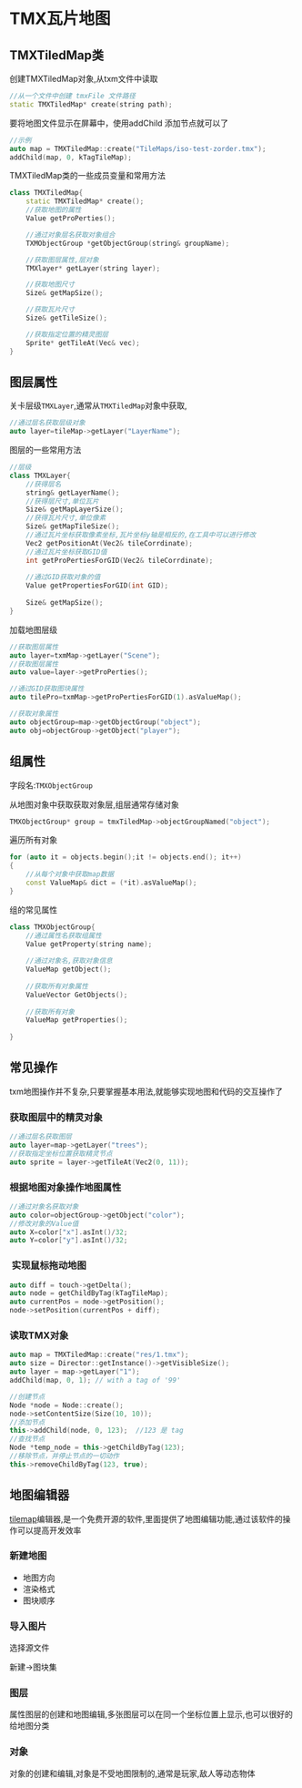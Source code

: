 # TMX瓦片地图

## TMXTiledMap类

创建TMXTiledMap对象,从txm文件中读取

```cpp
//从一个文件中创建 tmxFile 文件路径
static TMXTiledMap* create(string path);
```

要将地图文件显示在屏幕中，使用addChild 添加节点就可以了

```cpp
//示例
auto map = TMXTiledMap::create("TileMaps/iso-test-zorder.tmx");
addChild(map, 0, kTagTileMap);
```

TMXTiledMap类的一些成员变量和常用方法

```cpp
class TMXTiledMap{
    static TMXTiledMap* create();
    //获取地图的属性
    Value getProPerties();

    //通过对象层名获取对象组合
    TXMObjectGroup *getObjectGroup(string& groupName);

    //获取图层属性,层对象
    TMXlayer* getLayer(string layer);

    //获取地图尺寸
    Size& getMapSize();

    //获取瓦片尺寸
    Size& getTileSize();

    //获取指定位置的精灵图层
    Sprite* getTileAt(Vec& vec);
}
```



## 图层属性

关卡层级`TMXLayer`,通常从`TMXTiledMap`对象中获取,

```cpp
//通过层名获取层级对象
auto layer=tileMap->getLayer("LayerName");
```

图层的一些常用方法

```cpp
//层级
class TMXLayer{
    //获得层名
    string& getLayerName();
    //获得层尺寸,单位瓦片
    Size& getMapLayerSize();
    //获得瓦片尺寸,单位像素
    Size& getMapTileSize();
    //通过瓦片坐标获取像素坐标,瓦片坐标y轴是相反的,在工具中可以进行修改
    Vec2 getPositionAt(Vec2& tileCorrdinate);
    //通过瓦片坐标获取GID值
    int getProPertiesForGID(Vec2& tileCorrdinate);
    
    //通过GID获取对象的值
    Value getPropertiesForGID(int GID);
    
    Size& getMapSize();
}
```

加载地图层级

```cpp
//获取图层属性
auto layer=txmMap->getLayer("Scene");
//获取图层属性
auto value=layer->getProPerties();

//通过GID获取图块属性
auto tilePro=txmMap->getProPertiesForGID(1).asValueMap();

//获取对象属性
auto objectGroup=map->getObjectGroup("object");
auto obj=objectGroup->getObject("player");
```



## 组属性

字段名:`TMXObjectGroup`

从地图对象中获取获取对象层,组层通常存储对象

```cpp
TMXObjectGroup* group = tmxTiledMap->objectGroupNamed("object");
```

遍历所有对象

```cpp
for (auto it = objects.begin();it != objects.end(); it++)
{
    //从每个对象中获取map数据
	const ValueMap& dict = (*it).asValueMap();
}
```

组的常见属性

```cpp
class TMXObjectGroup{
    //通过属性名获取组属性
    Value getProperty(string name);
    
    //通过对象名,获取对象信息
    ValueMap getObject();
    
    //获取所有对象属性
    ValueVector GetObjects();
    
    //获取所有对象
    ValueMap getProperties();
 
}
```



## 常见操作

txm地图操作并不复杂,只要掌握基本用法,就能够实现地图和代码的交互操作了

### 获取图层中的精灵对象

```cpp
//通过层名获取图层
auto layer=map->getLayer("trees");
//获取指定坐标位置获取精灵节点
auto sprite = layer->getTileAt(Vec2(0, 11));
```

### 根据地图对象操作地图属性

```cpp
//通过对象名获取对象
auto color=objectGroup->getObject("color");
//修改对象的Value值
auto X=color["x"].asInt()/32;
auto Y=color["y"].asInt()/32;
```

###  实现鼠标拖动地图

```cpp
auto diff = touch->getDelta();
auto node = getChildByTag(kTagTileMap);
auto currentPos = node->getPosition();
node->setPosition(currentPos + diff);
```



### 读取TMX对象

```cpp
auto map = TMXTiledMap::create("res/1.tmx");
auto size = Director::getInstance()->getVisibleSize();
auto layer = map->getLayer("1");
addChild(map, 0, 1); // with a tag of '99'

//创建节点
Node *node = Node::create();
node->setContentSize(Size(10, 10));
//添加节点
this->addChild(node, 0, 123);  //123 是 tag
//查找节点
Node *temp_node = this->getChildByTag(123);
//移除节点，并停止节点的一切动作
this->removeChildByTag(123, true);
```

## 地图编辑器

[tilemap](http://mapeditor.org)编辑器,是一个免费开源的软件,里面提供了地图编辑功能,通过该软件的操作可以提高开发效率

### 新建地图

+ 地图方向
+ 渲染格式
+ 图块顺序

### 导入图片

选择源文件

新建->图块集

### 图层

属性图层的创建和地图编辑,多张图层可以在同一个坐标位置上显示,也可以很好的给地图分类

### 对象

对象的创建和编辑,对象是不受地图限制的,通常是玩家,敌人等动态物体




